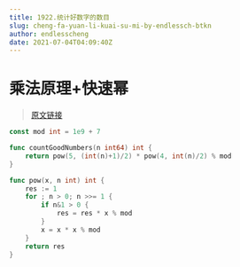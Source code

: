 ```yaml
---
title: 1922.统计好数字的数目
slug: cheng-fa-yuan-li-kuai-su-mi-by-endlessch-btkn
author: endlesscheng
date: 2021-07-04T04:09:40Z
---
```

# 乘法原理+快速幂
 
> [原文链接](https://leetcode.cn/problems/count-good-numbers/solution/cheng-fa-yuan-li-kuai-su-mi-by-endlessch-btkn)
```go
const mod int = 1e9 + 7

func countGoodNumbers(n int64) int {
	return pow(5, (int(n)+1)/2) * pow(4, int(n)/2) % mod
}

func pow(x, n int) int {
	res := 1
	for ; n > 0; n >>= 1 {
		if n&1 > 0 {
			res = res * x % mod
		}
		x = x * x % mod
	}
	return res
}
```
